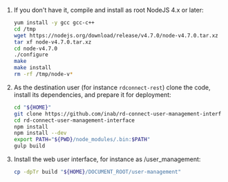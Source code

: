 1. If you don't have it, compile and install as root NodeJS 4.x or later:

	```bash
	yum install -y gcc gcc-c++
	cd /tmp
	wget https://nodejs.org/download/release/v4.7.0/node-v4.7.0.tar.xz
	tar xf node-v4.7.0.tar.xz
	cd node-v4.7.0
	./configure
	make
	make install
	rm -rf /tmp/node-v*
	```

2. As the destination user (for instance `rdconnect-rest`) clone the code, install its dependencies, and prepare it for deployment:

	```bash
	cd "${HOME}"
	git clone https://github.com/inab/rd-connect-user-management-interface.git
	cd rd-connect-user-management-interface
	npm install
	npm install --dev
	export PATH="${PWD}/node_modules/.bin:$PATH"
	gulp build
	```

3. Install the web user interface, for instance as /user_management:

	```bash
	cp -dpTr build "${HOME}/DOCUMENT_ROOT/user-management"
	```
